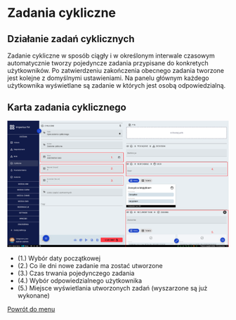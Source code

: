 # Zadania cykliczne
## Działanie zadań cyklicznych
Zadanie cykliczne w sposób ciągły i w określonym interwale czasowym automatycznie tworzy pojedyncze zadania przypisane do konkretych użytkowników. Po zatwierdzeniu zakończenia obecnego zadania tworzone jest kolejne z domyślnymi ustawieniami. Na panelu głównym każdego użytkownika wyświetlane są zadanie w których jest osobą odpowiedzialną. 

## Karta zadania cyklicznego
![Karta zadania cyklicznego](rec-task-pic.png)
* (1.) Wybór daty początkowej
* (2.) Co ile dni nowe zadanie ma zostać utworzone
* (3.) Czas trwania pojedynczego zadania
* (4.) Wybór odpowiedzialnego użytkownika
* (5.) Miejsce wyświetlania utworzonych zadań (wyszarzone są już wykonane)

[Powrót do menu](README.md)